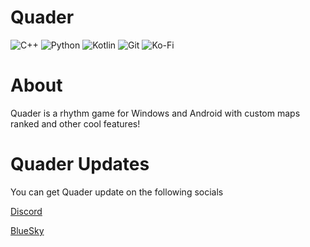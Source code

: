 # Quader
![C++](https://img.shields.io/badge/c++-%2300599C.svg?style=for-the-badge&logo=c%2B%2B&logoColor=white)  ![Python](https://img.shields.io/badge/python-3670A0?style=for-the-badge&logo=python&logoColor=ffdd54)  ![Kotlin](https://img.shields.io/badge/kotlin-%237F52FF.svg?style=for-the-badge&logo=kotlin&logoColor=white)  ![Git](https://img.shields.io/badge/git-%23F05033.svg?style=for-the-badge&logo=git&logoColor=white)  ![Ko-Fi](https://img.shields.io/badge/Ko--fi-F16061?style=for-the-badge&logo=ko-fi&logoColor=white)

# About

Quader is a rhythm game for Windows and Android with custom maps ranked and other cool features!


# Quader Updates

You can get Quader update on the following socials

[Discord](https://discord.gg/F8NngRFTSb)

[BlueSky](https://bsky.app/profile/quader.bsky.social)
